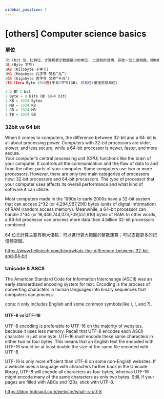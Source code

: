 ```yaml
---
sidebar_position: 7
---
```


# [others] Computer science basics

### 單位

```js
1b (bit 位，比特位，计算机表示数据最小的单位, 二进制的范畴，存放一位二进制数，即0或1)
1B (Byte 字节)
1KB (Kilobyte 千字节)
1MB (Megabyte 兆字节 简称“兆”)
1GB (Gigabyte 吉字节 又称“千兆”)
1TB（Tera Byte 1000吉(千兆)字节(GB)、兆兆位(量度信息单位）
```

```js
1 b 即 1 bit
1 Byte = 8 Bits（即 1B=8 bit）
1 KB = 1024 Bytes
1 MB = 1024 KB
1 GB = 1024 MB
1 TB = 1024 GB
```

### 32bit vs 64 bit

When it comes to computers, the difference between 32-bit and a 64-bit is all about processing power. Computers with 32-bit processors are older, slower, and less secure, while a 64-bit processor is newer, faster, and more secure.  
Your computer’s central processing unit (CPU) functions like the brain of your computer. It controls all the communication and the flow of data to and from the other parts of your computer. Some computers use two or more processors. However, there are only two main categories of processors now: 32-bit processors and 64-bit processors. The type of processor that your computer uses affects its overall performance and what kind of software it can utilize.

Most computers made in the 1990s to early 2000s have a 32-bit system that can access 2^32 (or 4,294,967,296) bytes (units of digital information) of RAM (random access memory). Meanwhile, a 64-bit processor can handle 2^64 (or 18,446,744,073,709,551,616) bytes of RAM. In other words, a 64-bit processor can process more data than 4 billion 32-bit processors combined.

64 位元計算主要有兩大優點：可以進行更大範圍的整數運算；可以支援更多的記憶體空間。

https://www.hellotech.com/blog/whats-the-difference-between-32-bit-and-64-bit

### Unicode & ASCII

The American Standard Code for Information Interchange (ASCII) was an early standardized encoding system for text. Encoding is the process of converting characters in human languages into binary sequences that computers can process.

cons: it only includes English and some common symbols(like /, !, and ?).

#### UTF-8 vs UTF-16

UTF-8 encoding is preferable to UTF-16 on the majority of websites, because it uses less memory. Recall that UTF-8 encodes each ASCII character in just one byte. UTF-16 must encode these same characters in either two or four bytes. This means that an English text file encoded with UTF-16 would be at least double the size of the same file encoded with UTF-8.

UTF-16 is only more efficient than UTF-8 on some non-English websites. If a website uses a language with characters farther back in the Unicode library, UTF-8 will encode all characters as four bytes, whereas UTF-16 might encode many of the same characters as only two bytes. Still, if your pages are filled with ABCs and 123s, stick with UTF-8.

https://blog.hubspot.com/website/what-is-utf-8
